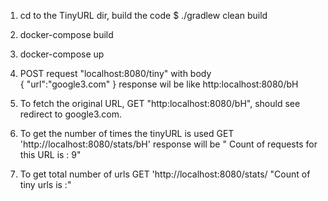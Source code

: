 
1) cd to the TinyURL dir, build the code 
	$ ./gradlew clean build
2)  docker-compose build 

3)  docker-compose up

4) POST request  "localhost:8080/tiny" with body  
		{
		"url":"google3.com"
		}
response wil be like http:localhost:8080/bH

5) To fetch the original URL, GET "http:localhost:8080/bH", should see redirect to google3.com.

6) To get the number of times the tinyURL is used GET 'http://localhost:8080/stats/bH'
   response  will be " Count of requests for this URL is : 9"

7) To get total number of urls GET 'http://localhost:8080/stats/ 
"Count of tiny urls is :<total>"
